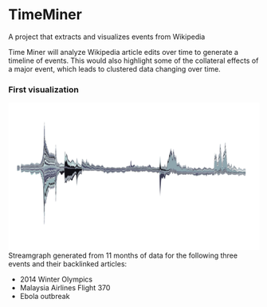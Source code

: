 TimeMiner
=========

A project that extracts and visualizes events from Wikipedia

Time Miner will analyze Wikipedia article edits over time to generate a
timeline of events. This would also highlight some of the collateral effects
of a major event, which leads to clustered data changing over time.

### First visualization
![Initial visualization](https://github.com/fdac/TimeMiner/raw/master/src/viz/figure_1.png)
Streamgraph generated from 11 months of data for the following three events and their backlinked articles:
- 2014 Winter Olympics
- Malaysia Airlines Flight 370
- Ebola outbreak

